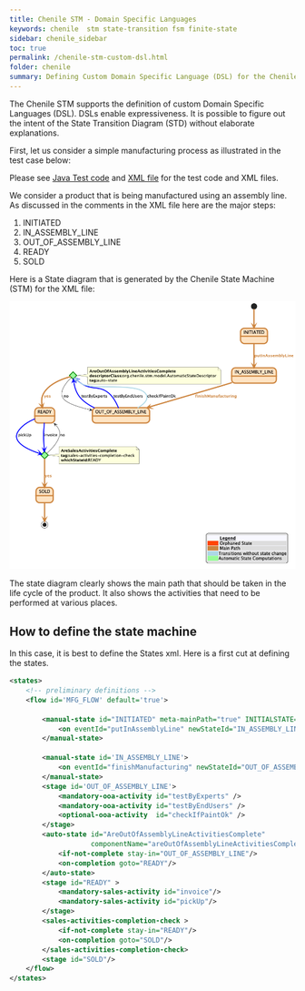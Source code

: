 ```yaml
---
title: Chenile STM - Domain Specific Languages
keywords: chenile  stm state-transition fsm finite-state
sidebar: chenile_sidebar
toc: true
permalink: /chenile-stm-custom-dsl.html
folder: chenile
summary: Defining Custom Domain Specific Language (DSL) for the Chenile STM
---
```


The Chenile STM supports the definition of custom Domain Specific Languages
(DSL). DSLs enable expressiveness. It is possible to figure out the intent of the State Transition
Diagram (STD) without elaborate explanations.

First, let us consider a simple manufacturing process as illustrated in the test case below:

Please see [Java Test code](https://github.com/ajapros/chenile-query-workflow-blueprints/tree/main/workflow-service/src/test/java/org/chenile/workflow/service/test1)
and [XML file](https://github.com/ajapros/chenile-query-workflow-blueprints/blob/main/workflow-service/src/test/resources/org/chenile/workflow/service/test1/mfg.xml)
for the test code and XML files.

We consider a product that is being manufactured using an assembly line. As discussed in the comments
in the XML file here are the major steps:

1. INITIATED
2. IN_ASSEMBLY_LINE
3. OUT_OF_ASSEMBLY_LINE
4. READY
5. SOLD

Here is a State diagram that is generated by the Chenile State Machine (STM) for the XML file:

[![State machine for the process](/images/chenile/mfg.png)](/images/chenile/mfg.png)

The state diagram clearly shows the main path that should be taken in the life cycle of the product.
It also shows the activities that need to be performed at various places.

## How to define the state machine
In this case, it is best to define the States xml. Here is a first cut at defining the states.

```xml
<states>
	<!-- preliminary definitions -->
	<flow id='MFG_FLOW' default='true'>
		
		<manual-state id="INITIATED" meta-mainPath="true" INITIALSTATE="true">
			<on eventId="putInAssemblyLine" newStateId="IN_ASSEMBLY_LINE"/>
		</manual-state>

		<manual-state id='IN_ASSEMBLY_LINE'>
			<on eventId="finishManufacturing" newStateId="OUT_OF_ASSEMBLY_LINE"/>
		</manual-state>
		<stage id='OUT_OF_ASSEMBLY_LINE'>
			<mandatory-ooa-activity id="testByExperts" />
			<mandatory-ooa-activity id="testByEndUsers" />
			<optional-ooa-activity  id="checkIfPaintOk" />
		</stage>
		<auto-state id="AreOutOfAssemblyLineActivitiesComplete"
					componentName="areOutOfAssemblyLineActivitiesComplete" >
			<if-not-complete stay-in="OUT_OF_ASSEMBLY_LINE"/>
			<on-completion goto="READY"/>
		</auto-state>
		<stage id="READY" >
			<mandatory-sales-activity id="invoice"/>
			<mandatory-sales-activity id="pickUp"/>
		</stage>
		<sales-activities-completion-check >
			<if-not-complete stay-in="READY"/>
			<on-completion goto="SOLD"/>
		</sales-activities-completion-check>
		<stage id="SOLD"/>
	</flow>
</states>
```